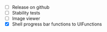 - [ ] Release on github
- [ ] Stability tests
- [ ] Image viewer
- [x] Shell progress bar functions to UIFunctions